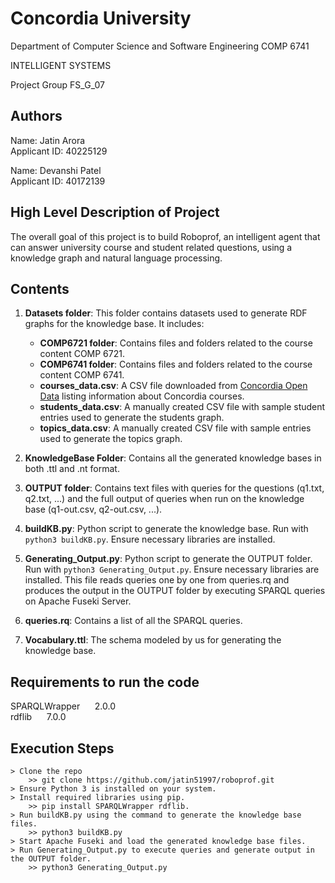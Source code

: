# Concordia University

Department of Computer Science and Software Engineering COMP 6741

INTELLIGENT SYSTEMS

Project Group FS_G_07

## Authors

Name: Jatin Arora <br/>
Applicant ID: 40225129

Name: Devanshi Patel <br/>
Applicant ID: 40172139

## High Level Description of Project

The overall goal of this project is to build Roboprof, an intelligent agent that can answer university course and student related questions, using a knowledge graph and natural language processing.

## Contents

1. **Datasets folder**: This folder contains datasets used to generate RDF graphs for the knowledge base. It includes:

   - **COMP6721 folder**: Contains files and folders related to the course content COMP 6721.
   - **COMP6741 folder**: Contains files and folders related to the course content COMP 6741.
   - **courses_data.csv**: A CSV file downloaded from [Concordia Open Data](https://opendata.concordia.ca/datasets/) listing information about Concordia courses.
   - **students_data.csv**: A manually created CSV file with sample student entries used to generate the students graph.
   - **topics_data.csv**: A manually created CSV file with sample entries used to generate the topics graph.

2. **KnowledgeBase Folder**: Contains all the generated knowledge bases in both .ttl and .nt format.

3. **OUTPUT folder**: Contains text files with queries for the questions (q1.txt, q2.txt, ...) and the full output of queries when run on the knowledge base (q1-out.csv, q2-out.csv, ...).

4. **buildKB.py**: Python script to generate the knowledge base. Run with `python3 buildKB.py`. Ensure necessary libraries are installed.

5. **Generating_Output.py**: Python script to generate the OUTPUT folder. Run with `python3 Generating_Output.py`. Ensure necessary libraries are installed. This file reads queries one by one from queries.rq and produces the output in the OUTPUT folder by executing SPARQL queries on Apache Fuseki Server.

6. **queries.rq**: Contains a list of all the SPARQL queries.

7. **Vocabulary.ttl**: The schema modeled by us for generating the knowledge base.

## Requirements to run the code

SPARQLWrapper &nbsp;&nbsp;&nbsp;&nbsp; 2.0.0 <br/>
rdflib &nbsp;&nbsp;&nbsp;&nbsp; 7.0.0 <br/>

## Execution Steps

```
> Clone the repo
    >> git clone https://github.com/jatin51997/roboprof.git
> Ensure Python 3 is installed on your system.
> Install required libraries using pip.
    >> pip install SPARQLWrapper rdflib.
> Run buildKB.py using the command to generate the knowledge base files.
    >> python3 buildKB.py
> Start Apache Fuseki and load the generated knowledge base files.
> Run Generating_Output.py to execute queries and generate output in the OUTPUT folder.
    >> python3 Generating_Output.py
```
